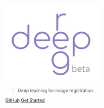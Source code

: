 <!-- _coverpage.md -->

<img src='https://raw.githubusercontent.com/DeepRegNet/DeepReg/master/docs/asset/deepreg_logo_purple_beta.svg' alt='DeepReg Logo' width='300'/>

> Deep learning for image registration

[GitHub](https://github.com/DeepRegNet/DeepReg/) [Get Started](quick_start.md)
